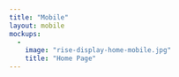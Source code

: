 ```yaml
---
title: "Mobile"
layout: mobile
mockups:
  -
    image: "rise-display-home-mobile.jpg"
    title: "Home Page"
---
```

